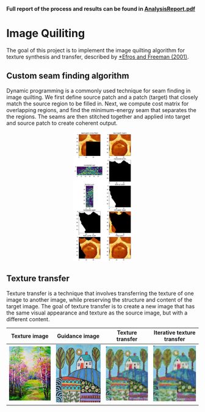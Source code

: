 **Full report of the process and results can be found in [AnalysisReport.pdf](https://github.com/OlaPietka/Texture-Transfer/blob/main/AnalysisReport.pdf)**

# Image Quiliting
The goal of this project is to implement the image quilting algorithm for texture synthesis and transfer,
described by [*Efros and Freeman (2001)](https://www2.eecs.berkeley.edu/Research/Projects/CS/vision/papers/efros-siggraph01.pdf).

## Custom seam finding algorithm
Dynamic programming is a commonly used technique for seam finding in image quilting. We first define source patch and a patch (target) that closely match the source region to be filled in. Next, we compute cost matrix for overlapping regions, and find the minimum-energy seam that separates the the regions. The seams are then stitched together and applied into target and source patch to create coherent output.

<p align="center">
<img src="results/quilt_cut_steps.png" width="30%">
</p>


## Texture transfer
Texture transfer is a technique that involves transferring the texture of one image to another image, while
preserving the structure and content of the target image. The goal of texture transfer is to create a new image
that has the same visual appearance and texture as the source image, but with a different content.


Texture image  |  Guidance image  |  Texture transfer  |  Iterative texture transfer
:-------------------------:|:-------------------------:|:-------------------------:|:-------------------------:
<img src="samples/texture_transfer11.jpg" width="200">  |  <img src="samples/texture_transfer4.jpg" width="200">  |  <img src="results/texture_transfer_result6.png" width="200">  |  <img src="results/texture_transfer_iterative_result2.png" width="200">
